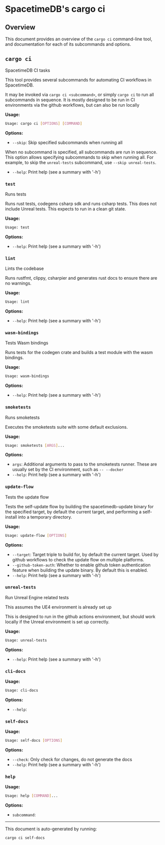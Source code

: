 # SpacetimeDB's cargo ci

## Overview

This document provides an overview of the `cargo ci` command-line tool, and documentation for each of its subcommands and options.

## `cargo ci`

SpacetimeDB CI tasks

This tool provides several subcommands for automating CI workflows in SpacetimeDB.

It may be invoked via `cargo ci <subcommand>`, or simply `cargo ci` to run all subcommands in sequence. It is mostly designed to be run in CI environments via the github workflows, but can also be run locally

**Usage:**
```bash
Usage: cargo ci [OPTIONS] [COMMAND]
```

**Options:**

- `--skip`: Skip specified subcommands when running all

When no subcommand is specified, all subcommands are run in sequence. This option allows specifying subcommands to skip when running all. For example, to skip the `unreal-tests` subcommand, use `--skip unreal-tests`.

- `--help`: Print help (see a summary with '-h')

### `test`

Runs tests

Runs rust tests, codegens csharp sdk and runs csharp tests. This does not include Unreal tests. This expects to run in a clean git state.

**Usage:**
```bash
Usage: test
```

**Options:**

- `--help`: Print help (see a summary with '-h')

### `lint`

Lints the codebase

Runs rustfmt, clippy, csharpier and generates rust docs to ensure there are no warnings.

**Usage:**
```bash
Usage: lint
```

**Options:**

- `--help`: Print help (see a summary with '-h')

### `wasm-bindings`

Tests Wasm bindings

Runs tests for the codegen crate and builds a test module with the wasm bindings.

**Usage:**
```bash
Usage: wasm-bindings
```

**Options:**

- `--help`: Print help (see a summary with '-h')

### `smoketests`

Runs smoketests

Executes the smoketests suite with some default exclusions.

**Usage:**
```bash
Usage: smoketests [ARGS]...
```

**Options:**

- `args`: Additional arguments to pass to the smoketests runner. These are usually set by the CI environment, such as `-- --docker`
- `--help`: Print help (see a summary with '-h')

### `update-flow`

Tests the update flow

Tests the self-update flow by building the spacetimedb-update binary for the specified target, by default the current target, and performing a self-install into a temporary directory.

**Usage:**
```bash
Usage: update-flow [OPTIONS]
```

**Options:**

- `--target`: Target triple to build for, by default the current target. Used by github workflows to check the update flow on multiple platforms.
- `--github-token-auth`: Whether to enable github token authentication feature when building the update binary. By default this is enabled.
- `--help`: Print help (see a summary with '-h')

### `unreal-tests`

Run Unreal Engine related tests

This assumes the UE4 environment is already set up

This is designed to run in the github actions environment, but should work locally if the Unreal environment is set up correctly.

**Usage:**
```bash
Usage: unreal-tests
```

**Options:**

- `--help`: Print help (see a summary with '-h')

### `cli-docs`

**Usage:**
```bash
Usage: cli-docs
```

**Options:**

- `--help`: 

### `self-docs`

**Usage:**
```bash
Usage: self-docs [OPTIONS]
```

**Options:**

- `--check`: Only check for changes, do not generate the docs
- `--help`: Print help (see a summary with '-h')

### `help`

**Usage:**
```bash
Usage: help [COMMAND]...
```

**Options:**

- `subcommand`: 


---

This document is auto-generated by running:

```bash
cargo ci self-docs
```